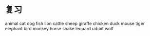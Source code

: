 # 复习

animal
cat
dog
fish
lion
cattle
sheep
giraffe
chicken
duck
mouse
tiger
elephant
bird
monkey
horse
snake
leopard
rabbit
wolf
